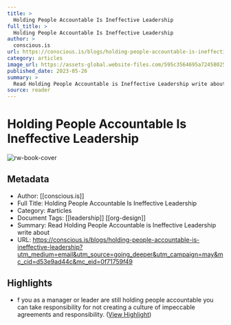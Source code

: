```yaml
---
title: >
  Holding People Accountable Is Ineffective Leadership
full_title: >
  Holding People Accountable Is Ineffective Leadership
author: >
  conscious.is
url: https://conscious.is/blogs/holding-people-accountable-is-ineffective-leadership?utm_medium=email&utm_source=going_deeper&utm_campaign=may&mc_cid=d53e9ad44c&mc_eid=0f71759f49
category: articles
image_url: https://assets-global.website-files.com/595c3564695a724580257cb3/647a12a8d504de082ef34a85_Untitled%20design%20(5).png
published_date: 2023-05-26
summary: >
  Read Holding People Accountable is Ineffective Leadership write about
source: reader
---
```

# Holding People Accountable Is Ineffective Leadership

![rw-book-cover](https://assets-global.website-files.com/595c3564695a724580257cb3/647a12a8d504de082ef34a85_Untitled%20design%20(5).png)

## Metadata
- Author: [[conscious.is]]
- Full Title: Holding People Accountable Is Ineffective Leadership
- Category: #articles
- Document Tags: [[leadership]] [[org-design]] 
- Summary: Read Holding People Accountable is Ineffective Leadership write about
- URL: https://conscious.is/blogs/holding-people-accountable-is-ineffective-leadership?utm_medium=email&utm_source=going_deeper&utm_campaign=may&mc_cid=d53e9ad44c&mc_eid=0f71759f49

## Highlights
- f you as a manager or leader are still holding people accountable you can take responsibility for not creating a culture of impeccable agreements and responsibility. ([View Highlight](https://read.readwise.io/read/01h3ks7yegqctvjqj66f7wn5dn))


